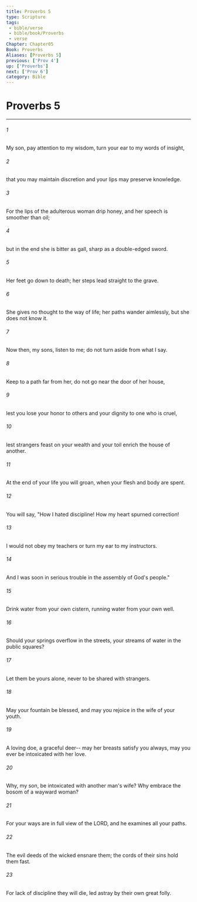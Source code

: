 ```yaml
---
title: Proverbs 5
type: Scripture
tags:
 - bible/verse
 - bible/book/Proverbs
 - verse
Chapter: Chapter05
Book: Proverbs
Aliases: [Proverbs 5]
previous: ['Prov 4']
up: ['Proverbs']
next: ['Prov 6']
category: Bible
---
```

# Proverbs 5

***


###### 1 
My son, pay attention to my wisdom, turn your ear to my words of insight, 

###### 2 
that you may maintain discretion and your lips may preserve knowledge. 

###### 3 
For the lips of the adulterous woman drip honey, and her speech is smoother than oil; 

###### 4 
but in the end she is bitter as gall, sharp as a double-edged sword. 

###### 5 
Her feet go down to death; her steps lead straight to the grave. 

###### 6 
She gives no thought to the way of life; her paths wander aimlessly, but she does not know it. 

###### 7 
Now then, my sons, listen to me; do not turn aside from what I say. 

###### 8 
Keep to a path far from her, do not go near the door of her house, 

###### 9 
lest you lose your honor to others and your dignity to one who is cruel, 

###### 10 
lest strangers feast on your wealth and your toil enrich the house of another. 

###### 11 
At the end of your life you will groan, when your flesh and body are spent. 

###### 12 
You will say, "How I hated discipline! How my heart spurned correction! 

###### 13 
I would not obey my teachers or turn my ear to my instructors. 

###### 14 
And I was soon in serious trouble in the assembly of God's people." 

###### 15 
Drink water from your own cistern, running water from your own well. 

###### 16 
Should your springs overflow in the streets, your streams of water in the public squares? 

###### 17 
Let them be yours alone, never to be shared with strangers. 

###### 18 
May your fountain be blessed, and may you rejoice in the wife of your youth. 

###### 19 
A loving doe, a graceful deer-- may her breasts satisfy you always, may you ever be intoxicated with her love. 

###### 20 
Why, my son, be intoxicated with another man's wife? Why embrace the bosom of a wayward woman? 

###### 21 
For your ways are in full view of the LORD, and he examines all your paths. 

###### 22 
The evil deeds of the wicked ensnare them; the cords of their sins hold them fast. 

###### 23 
For lack of discipline they will die, led astray by their own great folly. 
